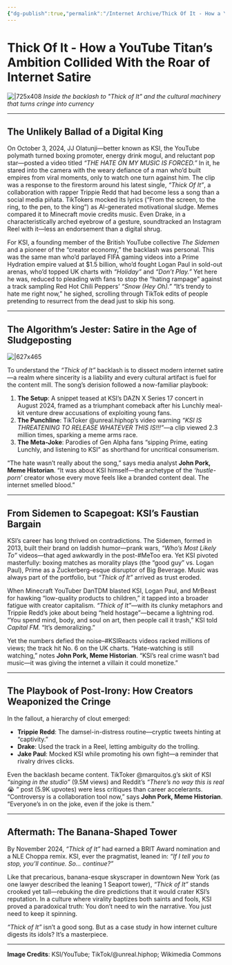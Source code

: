 ```yaml
---
{"dg-publish":true,"permalink":"/Internet Archive/Thick Of It - How a YouTube Titan’s Ambition Collided With the Roar of Internet Satire/"}
---
```


# Thick Of It - How a YouTube Titan’s Ambition Collided With the Roar of Internet Satire
![|725x408](https://i.imgur.com/JprYKiG.jpeg)
_Inside the backlash to "Thick of It" and the cultural machinery that turns cringe into currency_

---

## The Unlikely Ballad of a Digital King

On October 3, 2024, JJ Olatunji—better known as KSI, the YouTube polymath turned boxing promoter, energy drink mogul, and reluctant pop star—posted a video titled _“THE HATE ON MY MUSIC IS FORCED.”_ In it, he stared into the camera with the weary defiance of a man who’d built empires from viral moments, only to watch one turn against him. The clip was a response to the firestorm around his latest single, _“Thick Of It”_, a collaboration with rapper Trippie Redd that had become less a song than a social media piñata. TikTokers mocked its lyrics (“From the screen, to the ring, to the pen, to the king”) as AI-generated motivational sludge. Memes compared it to Minecraft movie credits music. Even Drake, in a characteristically arched eyebrow of a gesture, soundtracked an Instagram Reel with it—less an endorsement than a digital shrug.

For KSI, a founding member of the British YouTube collective _The Sidemen_ and a pioneer of the “creator economy,” the backlash was personal. This was the same man who’d parlayed FIFA gaming videos into a Prime Hydration empire valued at $1.5 billion, who’d fought Logan Paul in sold-out arenas, who’d topped UK charts with _“Holiday”_ and _“Don’t Play.”_ Yet here he was, reduced to pleading with fans to stop the “hating rampage” against a track sampling Red Hot Chili Peppers’ _“Snow (Hey Oh).”_ “It’s trendy to hate me right now,” he sighed, scrolling through TikTok edits of people pretending to resurrect from the dead just to skip his song.

---

## The Algorithm’s Jester: Satire in the Age of Sludgeposting
![|627x465](https://i.imgur.com/8k4ANmb.jpeg)

To understand the _“Thick of It”_ backlash is to dissect modern internet satire—a realm where sincerity is a liability and every cultural artifact is fuel for the content mill. The song’s derision followed a now-familiar playbook:

1. **The Setup**: A snippet teased at KSI’s DAZN X Series 17 concert in August 2024, framed as a triumphant comeback after his Lunchly meal-kit venture drew accusations of exploiting young fans.
2. **The Punchline**: TikToker @unreal.hiphop’s video warning _“KSI IS THREATENING TO RELEASE WHATEVER THIS IS!!!”_—a clip viewed 2.3 million times, sparking a meme arms race.
3. **The Meta-Joke**: Parodies of Gen Alpha fans “sipping Prime, eating Lunchly, and listening to KSI” as shorthand for uncritical consumerism.

“The hate wasn’t really about the song,” says media analyst **John Pork, Meme Historian**. “It was about KSI himself—the archetype of the _‘hustle-porn’_ creator whose every move feels like a branded content deal. The internet smelled blood.”

---

## From Sidemen to Scapegoat: KSI’s Faustian Bargain

KSI’s career has long thrived on contradictions. The Sidemen, formed in 2013, built their brand on laddish humor—prank wars, _“Who’s Most Likely To”_ videos—that aged awkwardly in the post-#MeToo era. Yet KSI pivoted masterfully: boxing matches as morality plays (the “good guy” vs. Logan Paul), Prime as a Zuckerberg-esque disruptor of Big Beverage. Music was always part of the portfolio, but _“Thick of It”_ arrived as trust eroded.

When Minecraft YouTuber DanTDM blasted KSI, Logan Paul, and MrBeast for hawking “low-quality products to children,” it tapped into a broader fatigue with creator capitalism. _“Thick of It”_—with its clunky metaphors and Trippie Redd’s joke about being “held hostage”—became a lightning rod. “You spend mind, body, and soul on art, then people call it trash,” KSI told _Capital FM._ “It’s demoralizing.”

Yet the numbers defied the noise–#KSIReacts videos racked millions of views; the track hit No. 6 on the UK charts. “Hate-watching is still watching,” notes **John Pork, Meme Historian**. “KSI’s real crime wasn’t bad music—it was giving the internet a villain it could monetize.”

---

## The Playbook of Post-Irony: How Creators Weaponized the Cringe

In the fallout, a hierarchy of clout emerged:

- **Trippie Redd**: The damsel-in-distress routine—cryptic tweets hinting at “captivity.”
- **Drake**: Used the track in a Reel, letting ambiguity do the trolling.
- **Jake Paul**: Mocked KSI while promoting his own fight—a reminder that rivalry drives clicks.

Even the backlash became content. TikToker @marquitos.g’s skit of KSI _“singing in the studio”_ (9.5M views) and Reddit’s _“There’s no way this is real_ 😭 *”* post (5.9K upvotes) were less critiques than career accelerants. “Controversy is a collaboration tool now,” says **John Pork, Meme Historian**. “Everyone’s in on the joke, even if the joke is them.”

---

## Aftermath: The Banana-Shaped Tower

By November 2024, _“Thick of It”_ had earned a BRIT Award nomination and a NLE Choppa remix. KSI, ever the pragmatist, leaned in: _“If I tell you to stop, you’ll continue. So… continue?”_  

Like that precarious, banana-esque skyscraper in downtown New York (as one lawyer described the leaning 1 Seaport tower), *“Thick of It”* stands crooked yet tall—rebuking the dire predictions that it would crater KSI’s reputation. In a culture where virality baptizes both saints and fools, KSI proved a paradoxical truth: You don’t need to win the narrative. You just need to keep it spinning.

_“Thick of It”_ isn’t a good song. But as a case study in how internet culture digests its idols? It’s a masterpiece.

---

**Image Credits**: KSI/YouTube; TikTok/@unreal.hiphop; Wikimedia Commons
